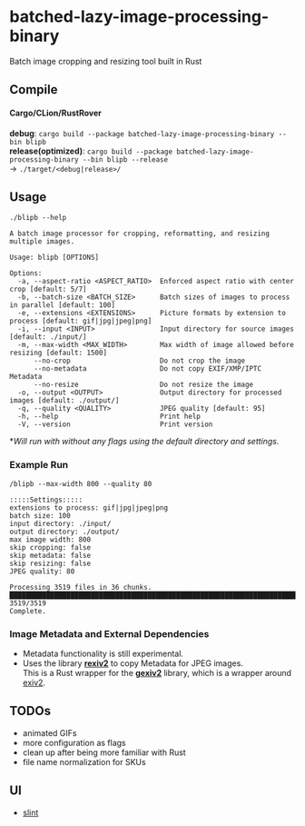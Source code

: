 # batched-lazy-image-processing-binary
Batch image cropping and resizing tool built in Rust

## Compile ##
#### Cargo/CLion/RustRover #### 
**debug**: `cargo build --package batched-lazy-image-processing-binary --bin blipb`  
**release(optimized)**: `cargo build --package batched-lazy-image-processing-binary --bin blipb --release`  
-> `./target/<debug|release>/`

## Usage ##
`./blipb --help`

```
A batch image processor for cropping, reformatting, and resizing multiple images.

Usage: blipb [OPTIONS]

Options:
  -a, --aspect-ratio <ASPECT_RATIO>  Enforced aspect ratio with center crop [default: 5/7]
  -b, --batch-size <BATCH_SIZE>      Batch sizes of images to process in parallel [default: 100]
  -e, --extensions <EXTENSIONS>      Picture formats by extension to process [default: gif|jpg|jpeg|png]
  -i, --input <INPUT>                Input directory for source images [default: ./input/]
  -m, --max-width <MAX_WIDTH>        Max width of image allowed before resizing [default: 1500]
      --no-crop                      Do not crop the image
      --no-metadata                  Do not copy EXIF/XMP/IPTC Metadata
      --no-resize                    Do not resize the image
  -o, --output <OUTPUT>              Output directory for processed images [default: ./output/]
  -q, --quality <QUALITY>            JPEG quality [default: 95]
  -h, --help                         Print help
  -V, --version                      Print version
```
**Will run with without any flags using the default directory and settings.*

### Example Run
`/blipb --max-width 800 --quality 80`
```
:::::Settings:::::
extensions to process: gif|jpg|jpeg|png
batch size: 100
input directory: ./input/
output directory: ./output/
max image width: 800
skip cropping: false
skip metadata: false
skip resizing: false
JPEG quality: 80

Processing 3519 files in 36 chunks.
████████████████████████████████████████████████████████████████████████████████████ 3519/3519
Complete.
```

### Image Metadata and External Dependencies
- Metadata functionality is still experimental. 
- Uses the library [**rexiv2**](https://github.com/felixc/rexiv2) to copy Metadata for JPEG images.  
  This is a Rust wrapper for the [**gexiv2**](https://wiki.gnome.org/Projects/gexiv2) library, which is a wrapper around [exiv2](https://exiv2.org/).

## TODOs ##
- animated GIFs
- more configuration as flags
- clean up after being more familiar with Rust
- file name normalization for SKUs

## UI ##
- [slint](https://slint.rs/)